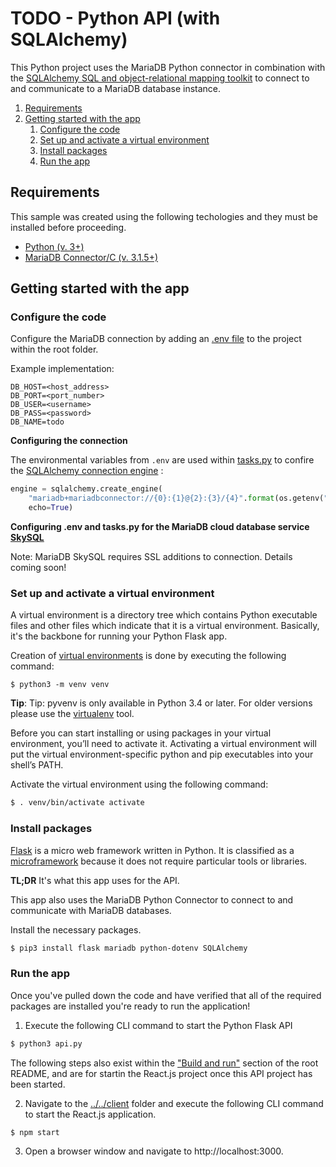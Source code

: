 # TODO - Python API (with SQLAlchemy)

This Python project uses the MariaDB Python connector in combination with the [SQLAlchemy SQL and object-relational mapping toolkit](https://www.sqlalchemy.org/) to connect to and communicate to a MariaDB database instance.

1. [Requirements](#requirements)
2. [Getting started with the app](#getting-started)
    1. [Configure the code](#configure-code)
    2. [Set up and activate a virtual environment](#activate)
    3. [Install packages](#install-packages)
    4. [Run the app](#run-app)

## Requirements <a name="requirements"></a>

This sample was created using the following techologies and they must be installed before proceeding.

* [Python (v. 3+)](https://www.python.org/downloads/)
* [MariaDB Connector/C (v. 3.1.5+)](https://mariadb.com/products/skysql/docs/clients/mariadb-connector-c-for-skysql-services/)

## Getting started with the app <a name="getting-started"></a>

### Configure the code <a name="configure-code"></a>

Configure the MariaDB connection by adding an [.env file](https://pypi.org/project/python-dotenv/) to the project within the root folder.

Example implementation:

```
DB_HOST=<host_address>
DB_PORT=<port_number>
DB_USER=<username>
DB_PASS=<password>
DB_NAME=todo
```

**Configuring the connection**

The environmental variables from `.env` are used within [tasks.py](tasks.py) to confire the [SQLAlchemy connection engine](https://docs.sqlalchemy.org/en/13/core/connections.html) :

```python
engine = sqlalchemy.create_engine(
    "mariadb+mariadbconnector://{0}:{1}@{2}:{3}/{4}".format(os.getenv("DB_USER"),os.getenv("DB_PASS"),os.getenv("DB_HOST"),os.getenv("DB_PORT"),os.getenv("DB_NAME")),
    echo=True)
```

**Configuring .env and tasks.py for the MariaDB cloud database service [SkySQL](https://mariadb.com/products/skysql/)**

Note: MariaDB SkySQL requires SSL additions to connection. Details coming soon!

### Set up and activate a virtual environment <a name="activate"></a>

A virtual environment is a directory tree which contains Python executable files and other files which indicate that it is a virtual environment. Basically, it's the backbone for running your Python Flask app.

Creation of [virtual environments](https://docs.python.org/3/library/venv.html?ref=hackernoon.com#venv-def) is done by executing the following command:

```
$ python3 -m venv venv
```

**Tip**: Tip: pyvenv is only available in Python 3.4 or later. For older versions please use the [virtualenv](https://virtualenv.pypa.io/en/latest/) tool. 

Before you can start installing or using packages in your virtual environment, you’ll need to activate it. Activating a virtual environment will put the virtual environment-specific python and pip executables into your shell’s PATH.

Activate the virtual environment using the following command:

```bash
$ . venv/bin/activate activate
```

### Install packages <a name="install-packages"></a>

[Flask](https://flask.palletsprojects.com/en/1.1.x) is a micro web framework written in Python. It is classified as a [microframework](https://en.wikipedia.org/wiki/Microframework) because it does not require particular tools or libraries. 

**TL;DR** It's what this app uses for the API.

This app also uses the MariaDB Python Connector to connect to and communicate with MariaDB databases. 

Install the necessary packages.

```bash
$ pip3 install flask mariadb python-dotenv SQLAlchemy
```

### Run the app <a name="run-app"></a>

Once you've pulled down the code and have verified that all of the required packages are installed you're ready to run the application! 

1. Execute the following CLI command to start the Python Flask API

```bash
$ python3 api.py
```

The following steps also exist within the ["Build and run"](../../#build-and-run-the-app-) section of the root README, and are for startin the React.js project once this API project has been started.

2. Navigate to the [../../client](client) folder and execute the following CLI command to start the React.js application.

```bash 
$ npm start
```

3. Open a browser window and navigate to http://localhost:3000.
